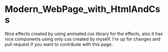 # Modern_WebPage_with_HtmlAndCss

Nice effects created by using animated.css library for the effects, also it has nice components using only css created by myself. I'm up for changes and pull request if you want to contribute with this page.
